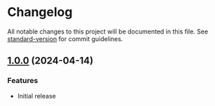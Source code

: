 # Changelog

All notable changes to this project will be documented in this file. See [standard-version](https://github.com/conventional-changelog/standard-version) for commit guidelines.

## [1.0.0](https://github.com/yourusername/calculator/compare/v0.0.0...v1.0.0) (2024-04-14)

### Features

- Initial release
